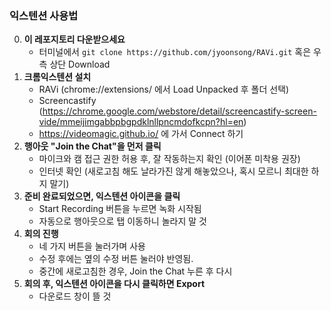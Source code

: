### 익스텐션 사용법

0. **이 레포지토리 다운받으세요**
   - 터미널에서 `git clone https://github.com/jyoonsong/RAVi.git` 혹은 우측 상단 Download 
1. **크롬익스텐션 설치**
   - RAVi (chrome://extensions/ 에서 Load Unpacked 후 폴더 선택)
   - Screencastify (https://chrome.google.com/webstore/detail/screencastify-screen-vide/mmeijimgabbpbgpdklnllpncmdofkcpn?hl=en)
   - https://videomagic.github.io/ 에 가서 Connect 하기
2. **행아웃 "Join the Chat"을 먼저 클릭**
   - 마이크와 캠 접근 권한 허용 후, 잘 작동하는지 확인 (이어폰 미착용 권장)
   - 인터넷 확인 (새로고침 해도 날라가진 않게 해놓았으나, 혹시 모르니 최대한 하지 말기)
3. **준비 완료되었으면, 익스텐션 아이콘을 클릭**
   - Start Recording 버튼을 누르면 녹화 시작됨
   - 자동으로 행아웃으로 탭 이동하니 놀라지 말 것
4. **회의 진행**
   - 네 가지 버튼을 눌러가며 사용
   - 수정 후에는 옆의 수정 버튼 눌러야 반영됨.
   - 중간에 새로고침한 경우, Join the Chat 누른 후 다시 
5. **회의 후, 익스텐션 아이콘을 다시 클릭하면 Export**
   - 다운로드 창이 뜰 것
